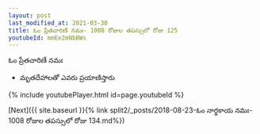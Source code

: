 ```yaml
---
layout: post
last_modified_at: 2021-03-30
title: ఓం ప్రేతచారిణే నమః- 1008 రోజుల తపస్సులో రోజు 125
youtubeId: mmEe2mNbBWs
---
```

 
 
 ఓం ప్రేతచారిణే నమః  
 
 -  మృతదేహాలతో ఎవరు ప్రయాణిస్తారు 
 
  
 
  
 
 
 
 
 
 


{% include youtubePlayer.html id=page.youtubeId %}
 
[Next]({{ site.baseurl }}{% link  split2/_posts/2018-08-23-ఓం నార్థకాయ నమః- 1008 రోజుల తపస్సులో రోజు 134.md%})
 
